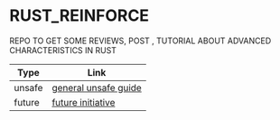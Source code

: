 # RUST_REINFORCE

REPO TO GET SOME REVIEWS, POST , TUTORIAL ABOUT ADVANCED CHARACTERISTICS IN RUST


| Type | Link | 
|----------|----------|
|unsafe | [general unsafe guide](https://rust-lang.github.io/unsafe-code-guidelines/introduction.html) |
|future|[future initiative](https://rust-lang.github.io/async-fundamentals-initiative/index.html)|